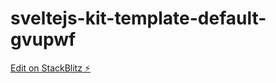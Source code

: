 # sveltejs-kit-template-default-gvupwf

[Edit on StackBlitz ⚡️](https://stackblitz.com/edit/sveltejs-kit-template-default-gvupwf)